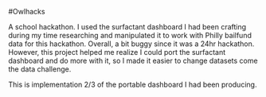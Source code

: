 #Owlhacks

A school hackathon. I used the surfactant dashboard I had been crafting during my time researching and manipulated it to work with Philly bailfund data for this hackathon. Overall, a bit buggy since it was a 24hr hackathon. However, this project helped me realize I could port the surfactant dashboard and do more with it, so I made it easier to change datasets come the data challenge.

This is implementation 2/3 of the portable dashboard I had been producing.
